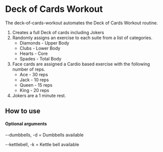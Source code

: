 # Deck of Cards Workout

The deck-of-cards-workout automates the Deck of Cards Workout routine.

1. Creates a full Deck of cards including Jokers
2. Randomly assigns an exercise to each suite from a list of categories.
    - Diamonds - Upper Body
    - Clubs - Lower Body
    - Hearts - Core
    - Spades - Total Body
3. Face cards are assigned a Cardio based exercise with the following number of reps.
    - Ace -  30 reps
    - Jack - 10 reps
    - Queen - 15 reps
    - King - 20 reps
4. Jokers are a 1 minute rest.

## How to use

#### Optional arguments

--dumbbells, -d = Dumbbells available

--kettlebell, -k = Kettle bell available


     

